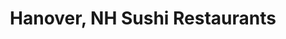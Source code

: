 ---
layout: city
title: Hanover, NH Sushi Restaurants
permalink: /new-hampshire/hanover/
stateAbbr: NH
stateName: New Hampshire
cityName: Hanover

---